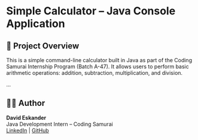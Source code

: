 # Simple Calculator – Java Console Application

## 📌 Project Overview

This is a simple command-line calculator built in Java as part of the Coding Samurai Internship Program (Batch A-47). It allows users to perform basic arithmetic operations: addition, subtraction, multiplication, and division.

...

## 🧑‍💻 Author

**David Eskander**  
Java Development Intern – Coding Samurai  
[LinkedIn](https://www.linkedin.com) | [GitHub](https://github.com)

